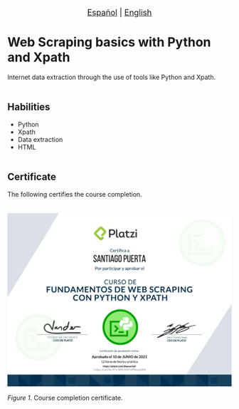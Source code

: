 <p align = "center">
<font size ="4.7px"><a href = "https://github.com/spuerta10/plantillas/blob/cursos/nombre_curso/recursos/traducciones/nombre_curso_espaniol.md">Español</a>
                                                                              |
<a href = "https://github.com/spuerta10/plantillas/blob/cursos/nombre_curso/README.md">English</a></font> 
</p>

# Web Scraping basics with Python and Xpath
Internet data extraction through the use of tools like Python and Xpath.
<br></br>

## Habilities
- Python
- Xpath
- Data extraction
- HTML
<br></br>

## Certificate
The following certifies the course completion.   
<br></br>
![](https://github.com/spuerta10/cursos/blob/main/fundamentos_web_scraping/recursos/imagenes_y_videos/certificado.jpg)   

*Figure 1*. Course completion certificate.
<br></br>
<br></br>
<br></br>
